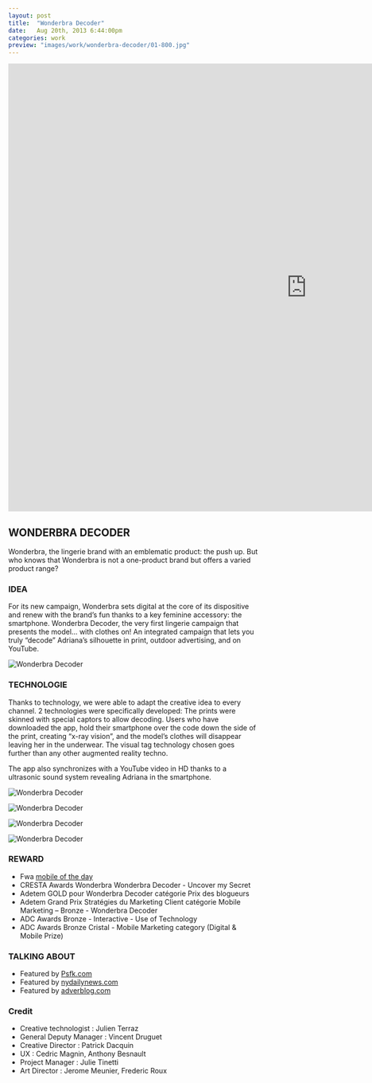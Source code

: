 ```yaml
---
layout: post
title:  "Wonderbra Decoder"
date: 	Aug 20th, 2013 6:44:00pm
categories: work
preview: "images/work/wonderbra-decoder/01-800.jpg"
---
```


<iframe src="https://player.vimeo.com/video/171294825?title=0&byline=0&portrait=0" width="1200" height="900" frameborder="0" webkitallowfullscreen mozallowfullscreen allowfullscreen class="uk-responsive-width"></iframe>

## WONDERBRA DECODER

Wonderbra, the lingerie brand with an emblematic product: the push up. But who knows that Wonderbra is not a one-product brand but offers a varied product range?


### IDEA

For its new campaign, Wonderbra sets digital at the core of its dispositive and renew with the brand’s fun thanks to a key feminine accessory: the smartphone. Wonderbra Decoder, the very first lingerie campaign that presents the model… with clothes on! An integrated campaign that lets you truly “decode” Adriana’s silhouette in print, outdoor advertising, and on YouTube.

![Wonderbra Decoder](/images/work/wonderbra-decoder/02.jpg)

### TECHNOLOGIE

Thanks to technology, we were able to adapt the creative idea to every channel. 2 technologies were specifically developed: The prints were skinned with special captors to allow decoding. Users who have downloaded the app, hold their smartphone over the code down the side of the print, creating “x-ray vision”, and the model’s clothes will disappear leaving her in the underwear. The visual tag technology chosen goes further than any other augmented reality techno.

The app also synchronizes with a YouTube video in HD thanks to a ultrasonic sound system revealing Adriana in the smartphone.

![Wonderbra Decoder](/images/work/wonderbra-decoder/03.jpg)

![Wonderbra Decoder](/images/work/wonderbra-decoder/04.jpg)

![Wonderbra Decoder](/images/work/wonderbra-decoder/05.jpg)

![Wonderbra Decoder](/images/work/wonderbra-decoder/11.jpg)

### REWARD

- Fwa&nbsp;[mobile of the day](http://www.thefwa.com/mobile/wonderbra-decoder)
- CRESTA Awards Wonderbra Wonderbra Decoder - Uncover my Secret
- Adetem GOLD pour Wonderbra Decoder catégorie Prix des blogueurs
- Adetem Grand Prix Stratégies du Marketing Client catégorie Mobile Marketing – Bronze - Wonderbra Decoder
- ADC Awards Bronze - Interactive - Use of Technology
- ADC Awards Bronze Cristal - Mobile Marketing category (Digital & Mobile Prize)


### TALKING ABOUT

- Featured by&nbsp;[Psfk.com](http://www.adverblog.com/2012/10/02/wonderbra-decoder/)
- Featured by&nbsp;[nydailynews.com](http://articles.nydailynews.com/2012-10-04/news/34264395_1_free-app-perfect-bra-lingerie)
- Featured by&nbsp;[adverblog.com](http://www.adverblog.com/2012/10/02/wonderbra-decoder/)

### Credit

- Creative technologist : Julien Terraz
- General Deputy Manager : Vincent Druguet
- Creative Director : Patrick Dacquin
- UX : Cedric Magnin, Anthony Besnault
- Project Manager : Julie Tinetti
- Art Director : Jerome Meunier, Frederic Roux



